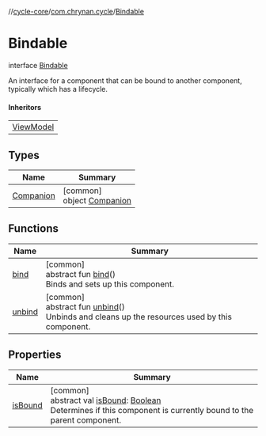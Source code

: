 //[cycle-core](../../../index.md)/[com.chrynan.cycle](../index.md)/[Bindable](index.md)

# Bindable

interface [Bindable](index.md)

An interface for a component that can be bound to another component, typically which has a lifecycle.

#### Inheritors

| |
|---|
| [ViewModel](../-view-model/index.md) |

## Types

| Name | Summary |
|---|---|
| [Companion](-companion/index.md) | [common]<br>object [Companion](-companion/index.md) |

## Functions

| Name | Summary |
|---|---|
| [bind](bind.md) | [common]<br>abstract fun [bind](bind.md)()<br>Binds and sets up this component. |
| [unbind](unbind.md) | [common]<br>abstract fun [unbind](unbind.md)()<br>Unbinds and cleans up the resources used by this component. |

## Properties

| Name | Summary |
|---|---|
| [isBound](is-bound.md) | [common]<br>abstract val [isBound](is-bound.md): [Boolean](https://kotlinlang.org/api/latest/jvm/stdlib/kotlin/-boolean/index.html)<br>Determines if this component is currently bound to the parent component. |
